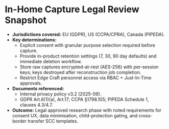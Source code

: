 # In-Home Capture Legal Review Snapshot

- **Jurisdictions covered:** EU (GDPR), US (CCPA/CPRA), Canada (PIPEDA).
- **Key determinations:**
  - Explicit consent with granular purpose selection required before capture.
  - Provide in-product retention settings (7, 30, 90 day defaults) and immediate deletion workflow.
  - Store raw captures encrypted-at-rest (AES-256) with per-session keys; keys destroyed after reconstruction job completion.
  - Restrict Edge Craft personnel access via RBAC + Just-In-Time approvals.
- **Documents referenced:**
  - Internal privacy policy v3.2 (2025-09).
  - GDPR Art.6(1)(a), Art.17; CCPA §1798.105; PIPEDA Schedule 1, clauses 4.3/4.7.
- **Outcome:** Legal approved research phase with noted requirements for consent UX, data minimisation, child-protection gating, and cross-border transfer SCC templates.
